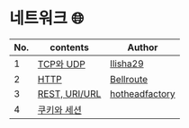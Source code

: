 # 네트워크 🌐

| No.  | contents                                                     | Author                                              |
| ---- | ------------------------------------------------------------ | --------------------------------------------------- |
| 1    | [TCP와 UDP](https://github.com/sproutt/cs-world/blob/main/Network_%EB%84%A4%ED%8A%B8%EC%9B%8C%ED%81%AC/01_TCP_UDP.md) | [Ilisha29](https://github.com/Ilisha29)             |
| 2    | [HTTP](https://github.com/sproutt/cs-world/blob/main/Network_%EB%84%A4%ED%8A%B8%EC%9B%8C%ED%81%AC/02_HTTP.md) | [Bellroute](https://github.com/Bellroute)           |
| 3    | [REST, URI/URL](https://github.com/sproutt/cs-world/blob/main/Network_%EB%84%A4%ED%8A%B8%EC%9B%8C%ED%81%AC/03_REST_URI_URL.md) | [hotheadfactory](https://github.com/hotheadfactory) |
| 4    | [쿠키와 세션]()                                              |                                                     |

